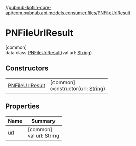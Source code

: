 //[pubnub-kotlin-core-api](../../../index.md)/[com.pubnub.api.models.consumer.files](../index.md)/[PNFileUrlResult](index.md)

# PNFileUrlResult

[common]\
data class [PNFileUrlResult](index.md)(val url: [String](https://kotlinlang.org/api/core/kotlin-stdlib/kotlin/-string/index.html))

## Constructors

| | |
|---|---|
| [PNFileUrlResult](-p-n-file-url-result.md) | [common]<br>constructor(url: [String](https://kotlinlang.org/api/core/kotlin-stdlib/kotlin/-string/index.html)) |

## Properties

| Name | Summary |
|---|---|
| [url](url.md) | [common]<br>val [url](url.md): [String](https://kotlinlang.org/api/core/kotlin-stdlib/kotlin/-string/index.html) |
